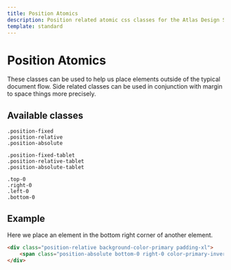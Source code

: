 ```yaml
---
title: Position Atomics
description: Position related atomic css classes for the Atlas Design System
template: standard
---
```


# Position Atomics

These classes can be used to help us place elements outside of the typical document flow. Side related classes can be used in conjunction with margin to space things more precisely.

## Available classes

```Text
.position-fixed
.position-relative
.position-absolute

.position-fixed-tablet
.position-relative-tablet
.position-absolute-tablet

.top-0
.right-0
.left-0
.bottom-0
```

## Example

Here we place an element in the bottom right corner of another element.

```html
<div class="position-relative background-color-primary padding-xl">
	<span class="position-absolute bottom-0 right-0 color-primary-invert margin-s"> Absolutely </span>
</div>
```
